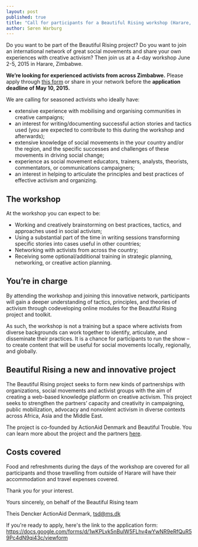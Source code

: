 ```yaml
---
layout: post
published: true
title: "Call for participants for a Beautiful Rising workshop (Harare, Zimbabwe)"
author: Søren Warburg
---
```




Do you want to be part of the Beautiful Rising project? Do you want to join an international network of great social movements and share your own experiences with creative activism? Then join us at a 4-day workshop June 2-5, 2015 in Harare, Zimbabwe.

**We’re looking for experienced activists from across Zimbabwe.** Please apply through [this form](https://docs.google.com/forms/d/1wKPLvk5nBulW5FLhv4wYwNR9eRfQuR59Pc4dN9qi43c/viewform) or share in your network before the **application deadline of May 10, 2015.**

We are calling for seasoned activists who ideally have:
- extensive experience with mobilising and organising communities in creative campaigns;
- an interest for writing/documenting successful action stories and tactics used (you are expected to contribute to this during the workshop and afterwards);
- extensive knowledge of social movements in the your country and/or the region, and the specific successes and challenges of these movements in driving social change;
- experience as social movement educators, trainers, analysts, theorists, commentators, or communications campaigners;
- an interest in helping to articulate the principles and best practices of effective activism and organizing.

## The workshop
At the workshop you can expect to be:
- Working and creatively brainstorming on best practices, tactics, and approaches used in social activism;
- Using a substantial part of the time in writing sessions transforming specific stories into cases useful in other countries;
- Networking with activists from across the country;
- Receiving some optional/additional training in strategic planning, networking, or creative action planning.

## You’re in charge
By attending the workshop and joining this innovative network, participants will gain a deeper understanding of tactics, principles, and theories of activism through co­developing online modules for the Beautiful Rising project and toolkit.

As such, the workshop is not a training but a space where activists from diverse backgrounds can work together to identify, articulate, and disseminate their practices. It is a chance for participants to run the show – to create content that will be useful for social movements locally, regionally, and globally.
 
## Beautiful Rising ­ a new and innovative project
The Beautiful Rising project seeks to form new kinds of partnerships with organizations, social movements and activist groups with the aim of creating a web-based knowledge platform on creative activism. This project seeks to strengthen the partners’ capacity and creativity in campaigning, public mobilization, advocacy and nonviolent activism in diverse contexts
across Africa, Asia and the Middle East.

The project is co-founded by ActionAid Denmark and Beautiful Trouble. You can learn more about the project and the partners [here](https://beautifulrising.org/about/).

## Costs covered
Food and refreshments during the days of the workshop are covered for all participants and those travelling from outside of Harare will have their accommodation and travel expenses covered.

Thank you for your interest. 

Yours sincerely,
on behalf of the Beautiful Rising team

Theis Dencker
ActionAid Denmark, tsd@ms.dk

If you're ready to apply, here's the link to the application form:
https://docs.google.com/forms/d/1wKPLvk5nBulW5FLhv4wYwNR9eRfQuR59Pc4dN9qi43c/viewform
